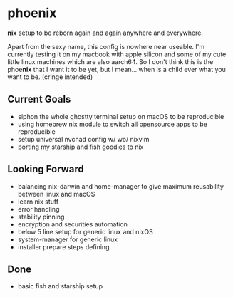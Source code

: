 # phoenix
**nix** setup to be reborn again and again anywhere and everywhere.

Apart from the sexy name, this config is nowhere near useable. I'm currently testing it on my macbook with apple silicon and some of my cute little linux machines which are also aarch64. So I don't think this is the phoe**nix** that I want it to be yet, but I mean... when is a child ever what you want to be. (cringe intended)

## Current Goals
- siphon the whole ghostty terminal setup on macOS to be reproducible
- using homebrew nix module to switch all opensource apps to be reproducible
- setup universal nvchad config w/ wo/ nixvim
- porting my starship and fish goodies to nix

## Looking Forward
- balancing nix-darwin and home-manager to give maximum reusability between linux and macOS
- learn nix stuff
- error handling
- stability pinning
- encryption and securities automation
- below 5 line setup for generic linux and nixOS
- system-manager for generic linux
- installer prepare steps defining

## Done
- basic fish and starship setup
